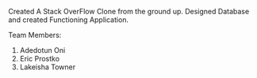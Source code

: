 Created A Stack OverFlow Clone from the ground up. Designed Database and created Functioning Application. 



Team Members: 
1. Adedotun Oni 
2. Eric Prostko
3. Lakeisha Towner 
